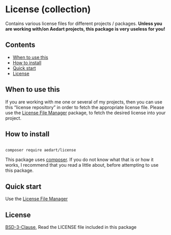# License (collection)

Contains various license files for different projects / packages. __Unless you are working with/on Aedart projects, this package is very useless for you!__

## Contents

* [When to use this](#when-to-use-this)
* [How to install](#how-to-install)
* [Quick start](#quick-start)
* [License](#license)

## When to use this

If you are working with me one or several of my projects, then you can use this “license repository” in order to fetch the appropriate license file. Please use the [License File Manager](https://github.com/aedart/license-file-manager) package, to fetch the desired license into your project.

## How to install

```console

composer require aedart/license
```

This package uses [composer](https://getcomposer.org/). If you do not know what that is or how it works, I recommend that you read a little about, before attempting to use this package.

## Quick start

Use the [License File Manager](https://github.com/aedart/license-file-manager)

## License

[BSD-3-Clause](http://spdx.org/licenses/BSD-3-Clause), Read the LICENSE file included in this package

